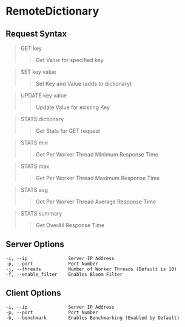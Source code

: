 # RemoteDictionary

## Request Syntax

> GET key
>> Get Value for specified key

> SET key value
>> Set Key and Value (adds to dictionary)

> UPDATE key value
>> Update Value for existing Key

> STATS dictionary
>> Get Stats for GET request

> STATS min
>> Get Per Worker Thread Minimum Response Time

> STATS max
>> Get Per Worker Thread Maximum Response Time

> STATS avg
>> Get Per Worker Thread Average Response Time

> STATS summary
>> Get OverAll Response Time

## Server Options

    -i, --ip               Server IP Address
    -p, --port             Port Number
    -j, --threads          Number of Worker Threads (Default is 10)
    -f, --enable_filter    Enables Bloom Filter

## Client Options

    -i, --ip               Server IP Address
    -p, --port             Port Number
    -b, --benchmark        Enables Benchmarking (Enabled by Default)
